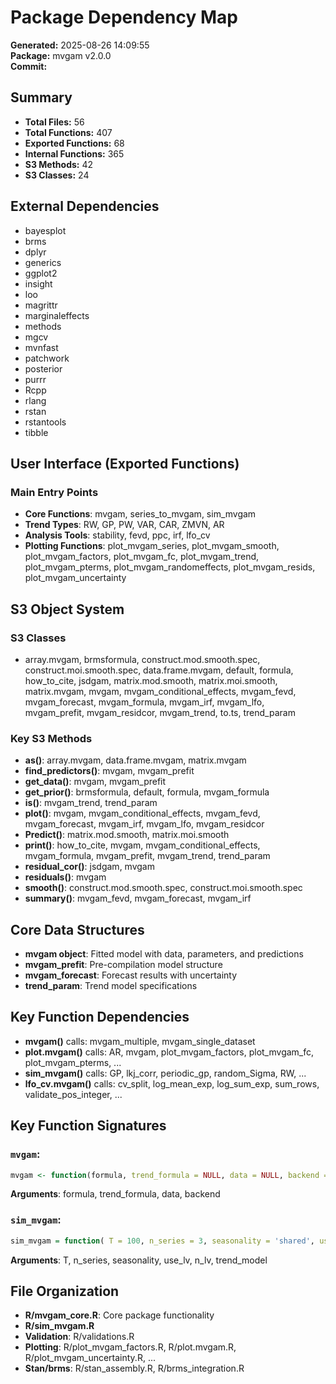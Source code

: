 ﻿# Package Dependency Map

**Generated:** 2025-08-26 14:09:55  
**Package:** mvgam v2.0.0  
**Commit:**   

## Summary

- **Total Files:** 56
- **Total Functions:** 407
- **Exported Functions:** 68
- **Internal Functions:** 365
- **S3 Methods:** 42
- **S3 Classes:** 24

## External Dependencies
- bayesplot
- brms
- dplyr
- generics
- ggplot2
- insight
- loo
- magrittr
- marginaleffects
- methods
- mgcv
- mvnfast
- patchwork
- posterior
- purrr
- Rcpp
- rlang
- rstan
- rstantools
- tibble

## User Interface (Exported Functions)

### Main Entry Points
- **Core Functions**: mvgam, series_to_mvgam, sim_mvgam
- **Trend Types**: RW, GP, PW, VAR, CAR, ZMVN, AR
- **Analysis Tools**: stability, fevd, ppc, irf, lfo_cv
- **Plotting Functions**: plot_mvgam_series, plot_mvgam_smooth, plot_mvgam_factors, plot_mvgam_fc, plot_mvgam_trend, plot_mvgam_pterms, plot_mvgam_randomeffects, plot_mvgam_resids, plot_mvgam_uncertainty

## S3 Object System

### S3 Classes
- array.mvgam, brmsformula, construct.mod.smooth.spec, construct.moi.smooth.spec, data.frame.mvgam, default, formula, how_to_cite, jsdgam, matrix.mod.smooth, matrix.moi.smooth, matrix.mvgam, mvgam, mvgam_conditional_effects, mvgam_fevd, mvgam_forecast, mvgam_formula, mvgam_irf, mvgam_lfo, mvgam_prefit, mvgam_residcor, mvgam_trend, to.ts, trend_param

### Key S3 Methods
- **as()**: array.mvgam, data.frame.mvgam, matrix.mvgam
- **find_predictors()**: mvgam, mvgam_prefit
- **get_data()**: mvgam, mvgam_prefit
- **get_prior()**: brmsformula, default, formula, mvgam_formula
- **is()**: mvgam_trend, trend_param
- **plot()**: mvgam, mvgam_conditional_effects, mvgam_fevd, mvgam_forecast, mvgam_irf, mvgam_lfo, mvgam_residcor
- **Predict()**: matrix.mod.smooth, matrix.moi.smooth
- **print()**: how_to_cite, mvgam, mvgam_conditional_effects, mvgam_formula, mvgam_prefit, mvgam_trend, trend_param
- **residual_cor()**: jsdgam, mvgam
- **residuals()**: mvgam
- **smooth()**: construct.mod.smooth.spec, construct.moi.smooth.spec
- **summary()**: mvgam_fevd, mvgam_forecast, mvgam_irf

## Core Data Structures
- **mvgam object**: Fitted model with data, parameters, and predictions
- **mvgam_prefit**: Pre-compilation model structure
- **mvgam_forecast**: Forecast results with uncertainty
- **trend_param**: Trend model specifications

## Key Function Dependencies
- **mvgam()** calls: mvgam_multiple, mvgam_single_dataset
- **plot.mvgam()** calls: AR, mvgam, plot_mvgam_factors, plot_mvgam_fc, plot_mvgam_pterms, ...
- **sim_mvgam()** calls: GP, lkj_corr, periodic_gp, random_Sigma, RW, ...
- **lfo_cv.mvgam()** calls: cv_split, log_mean_exp, log_sum_exp, sum_rows, validate_pos_integer, ...

## Key Function Signatures

### `mvgam`:
```r
mvgam <- function(formula, trend_formula = NULL, data = NULL, backend = getOption("brms.backend", "cmdstanr"), combine = TRUE, family = poisson(), ...
```
**Arguments**: formula, trend_formula, data, backend

### `sim_mvgam`:
```r
sim_mvgam = function( T = 100, n_series = 3, seasonality = 'shared', use_lv = FALSE, n_lv = 0, trend_model = RW(), drift = FALSE, prop_trend = 0.2,...
```
**Arguments**: T, n_series, seasonality, use_lv, n_lv, trend_model

## File Organization
- **R/mvgam_core.R**: Core package functionality
- **R/sim_mvgam.R**
- **Validation**: R/validations.R
- **Plotting**: R/plot_mvgam_factors.R, R/plot.mvgam.R, R/plot_mvgam_uncertainty.R, ...
- **Stan/brms**: R/stan_assembly.R, R/brms_integration.R

